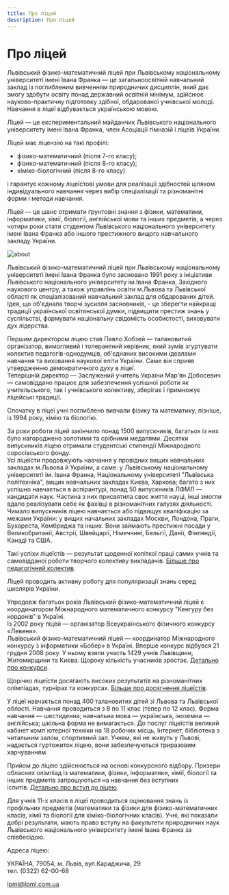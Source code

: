```yaml
---
title: Про ліцей
description: Про ліцей
---
```

# Про ліцей

Львівський фізико-математичний ліцей при Львівському національному університеті імені Івана Франка — це загальноосвітній навчальний заклад із поглибленим вивченням природничих дисциплін, який дає змогу здобути освіту понад державний освітній мінімум, здійснює науково-практичну підготовку здібної, обдарованої учнівської молоді. Навчання в ліцеї відбувається українською мовою.  

Ліцей — це експериментальний майданчик Львівського національного університету імені Івана Франка, член Асоціації гімназій і ліцеїв України.

Ліцей має ліцензію на такі профілі:

- фізико-математичний (після 7-го класу);
- фізико-математичний (після 8-го класу);
- хіміко-біологічний (після 8-го класу) 

і гарантує кожному ліцеїстові умови для реалізації здібностей шляхом індивідуального навчання через вибір спеціалізації та різноманітні форми і методи навчання.

Ліцей — це шанс отримати ґрунтовні знання з фізики, математики, інформатики, хімії, біології, англійської мови та інших предметів, а через чотири роки стати студентом Львівського національного університету імені Івана Франка або іншого престижного вищого навчального закладу України.

![about](/images/about.png)

Львівський фізико-математичний ліцей при Львівському національному університеті імені Івана Франка було засновано 1991 року з ініціативи Львівського національного університету ім.Івана Франка, Західного наукового центру, а також управлінь освіти м.Львова та Львівської області як спеціалізований навчальний заклад для обдарованих дітей. Ідея, що об'єднала творчі зусилля засновників, - це зберегти найкращі традиції української освітянської думки, підвищити престиж знань у суспільстві, формувати національну свідомість особистості, виховувати дух лідерства.

Першим директором ліцею став Павло Хобзей — талановитий організатор, вимогливий і толерантний керівник, який зумів згуртувати колектив педагогів-однодумців, об'єднаних високими ідеалами навчання та виховання наукової еліти України. Саме він сприяв утвердженню демократичного духу в ліцеї.  
Теперішній директор — Заслужений учитель України Мар'ян Добосевич — самовіддано працює для забезпечення успішної роботи як учительського, так і учнівського колективу, зберігає і примножує ліцейські традиції.  
  
Cпочатку в ліцеї учні поглиблено вивчали фізику та математику, пізніше, із 1994 року, хімію та біологію.  
  
За роки роботи ліцей закінчило понад 1500 випускників, багатьох із них було нагороджено золотими та срібними медалями. Десятки випускників ліцею отримали студентські стипендії Міжнародного соросівського фонду.  
Усі ліцеїсти продовжують навчання у провідних вищих навчальних закладах м.Львова й України, а саме: у Львівському національному університеті ім. Івана Франка, Національному університеті "Львівська політехніка", вищих навчальних закладах Києва, Харкова; багато з них успішно навчається в аспірантурі, понад 50 випускників ЛФМЛ — кандидати наук. Частина з них присвятила своє життя науці, інші змогли вдало реалізувати себе як фахівці в різноманітних галузях діяльності. Чимало випускників ліцею навчається або підвищує кваліфікацію за межами України: у вищих начальних закладах Москви, Лондона, Праги, Бухареста, Кембриджа та інших. Вони займають престижні посади у Великобританії, Австрії, Швейцарії, Німеччині, Бельгії, Данії, Фінляндії, Канаді та США.  
  
Такі успіхи ліцеїстів — результат щоденної копіткої праці самих учнів та самовідданої роботи творчого колективу викладачів. [Більше про педагогічний колектив](community "Колектив").  
  
Ліцей проводить активну роботу для популяризації знань серед школярів України.

Упродовж багатьох років Львівський фізико-математичний ліцей є координатором Міжнародного математичного конкурсу "Кенгуру без кордонів" в Україні.  
Із 2002 року ліцей — організатор Всеукраїнського фізичного конкурсу «Левеня».  
Львівський фізико-математичний ліцей — координатор Міжнародного конкурсу з інформатики «Бобер» в Україні. Вперше конкурс відбувся 21 грудня 2008 року. У ньому взяли участь 1429 учнів Львівщини, Житомирщини та Києва. Щороку кількість учасників зростає. [Детально про конкурси](contests "Конкурси").   
  
Щорічно ліцеїсти досягають високих результатів на різноманітних олімпіадах, турнірах та конкурсах. [Більше про досягнення ліцеїстів](education "Досягнення").   
  
У ліцеї навчається понад 400 талановитих дітей зі Львова та Львівської області. Навчання проводиться з 8 по 11 клас (тепер по 12 клас). Форма навчання — шестиденна; навчальна мова — українська, іноземна — англійська; шкільна форма не вимагається. До послуг ліцеїстів великий кабінет комп\`ютерної техніки на 18 робочих місць, Інтернет, бібліотека з читальним залом, спортивний зал. Учням, які не живуть у Львові, надається гуртожиток ліцею, вони забезпечуються триразовим харчуванням.  
  
Прийом до ліцею здійснюється на основі конкурсного відбору. Призери обласних олімпіад із математики, фізики, інформатики, хімії, біології та інших предметів запрошуються на навчання без вступних іспитів. [Детально про вступ до ліцею](for-entrants "Вступ до ліцею").  
  
Для учнів 11-х класів в ліцеї проводиться оцінювання знань із профільних предметів (математики та фізики для фізико-математичних класів, хімії та біології для хіміко-біологічних класів). Учні, які показали добрі результати, мають право вступу на факультети природничих наук Львівського національного університету імені Івана Франка за співбесідою.  
  

Адреса ліцею:

УКРАЇНА, 79054, м. Львів, вул.Караджича, 29  
тел. (0322) 62-00-68

lpml@lpml.com.ua